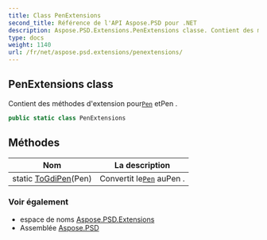 ```yaml
---
title: Class PenExtensions
second_title: Référence de l'API Aspose.PSD pour .NET
description: Aspose.PSD.Extensions.PenExtensions classe. Contient des méthodes dextension pourPen etPen .
type: docs
weight: 1140
url: /fr/net/aspose.psd.extensions/penextensions/
---
```

## PenExtensions class

Contient des méthodes d'extension pour[`Pen`](../../aspose.psd/pen/) etPen .

```csharp
public static class PenExtensions
```

## Méthodes

| Nom | La description |
| --- | --- |
| static [ToGdiPen](../../aspose.psd.extensions/penextensions/togdipen/)(Pen) | Convertit le[`Pen`](../../aspose.psd/pen/) auPen . |

### Voir également

* espace de noms [Aspose.PSD.Extensions](../../aspose.psd.extensions/)
* Assemblée [Aspose.PSD](../../)


